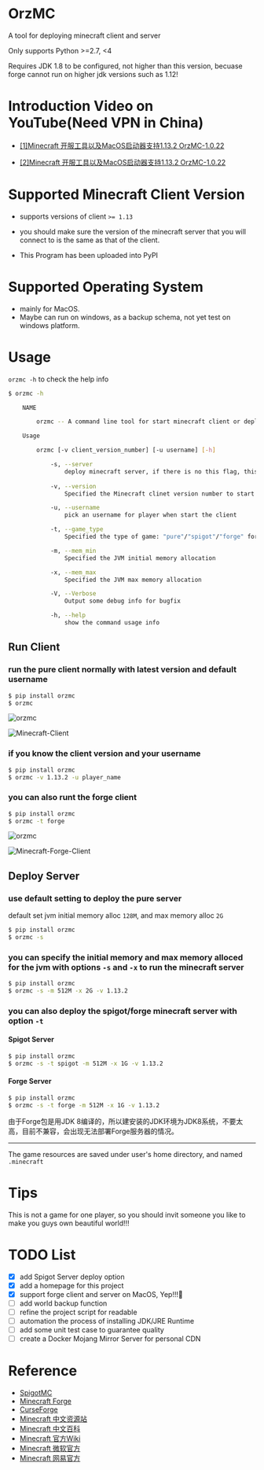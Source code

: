 # OrzMC

A tool for deploying minecraft client and server

Only supports Python >=2.7, <4

Requires JDK 1.8 to be configured, not higher than this version, becuase forge cannot run on higher jdk versions such as 1.12!

# Introduction Video on YouTube(Need VPN in China)

- [[1]Minecraft 开服工具以及MacOS启动器支持1.13.2 OrzMC-1.0.22](https://youtu.be/uNDx__muBVY)

- [[2]Minecraft 开服工具以及MacOS启动器支持1.13.2 OrzMC-1.0.22](https://youtu.be/sC8xHHhgNC4)

# Supported Minecraft Client Version

- supports versions of client `>= 1.13`

- you should make sure the version of the minecraft server that you will connect to is the same as that of the client.

- This Program has been uploaded into PyPI

# Supported Operating System

- mainly for MacOS.
- Maybe can run on windows, as a backup schema, not yet test on windows platform.

# Usage

`orzmc -h` to check the help info

```bash
$ orzmc -h

    NAME

        orzmc -- A command line tool for start minecraft client or deploy minecraft server

    Usage

        orzmc [-v client_version_number] [-u username] [-h]

            -s, --server
                deploy minecraft server, if there is no this flag, this command line tool start minecraft as default
        
            -v, --version  
                Specified the Minecraft clinet version number to start

            -u, --username 
                pick an username for player when start the client

            -t, --game_type
                Specified the type of game: "pure"/"spigot"/"forge" for server, "pure/forge" for client, default 'pure'

            -m, --mem_min
                Specified the JVM initial memory allocation

            -x, --mem_max
                Specified the JVM max memory allocation

            -V, --Verbose
                Output some debug info for bugfix

            -h, --help 
                show the command usage info
```

## Run Client

### run the pure client normally with latest version and default username

```bash
$ pip install orzmc
$ orzmc
```
![orzmc](screenshots/orzmc.png)

![Minecraft-Client](screenshots/minecraft-client.png)

### if you know the client version and your username

```bash
$ pip install orzmc
$ orzmc -v 1.13.2 -u player_name
```

### you can also runt the forge client

```bash
$ pip install orzmc
$ orzmc -t forge
```

![orzmc](screenshots/orzmc-forge.png)

![Minecraft-Forge-Client](screenshots/minecraft-forge-client.png)

## Deploy Server

### use default setting to deploy the pure server

default set jvm initial memory alloc `128M`, and max memory alloc `2G`

```bash
$ pip install orzmc
$ orzmc -s
```

### you can specify the initial memory and max memory alloced for the jvm with options `-s` and `-x` to run the minecraft server

```bash
$ pip install orzmc
$ orzmc -s -m 512M -x 2G -v 1.13.2
```

### you can also deploy the spigot/forge minecraft server with option `-t`

#### Spigot Server

```bash
$ pip install orzmc
$ orzmc -s -t spigot -m 512M -x 1G -v 1.13.2
```

#### Forge Server

```bash
$ pip install orzmc
$ orzmc -s -t forge -m 512M -x 1G -v 1.13.2
```

由于Forge包是用JDK 8编译的，所以建安装的JDK环境为JDK8系统，不要太高，目前不兼容，会出现无法部署Forge服务器的情况。

---

The game resources are saved under user's home directory, and named `.minecraft`

# Tips

This is not a game for one player, so you should invit someone you like to make you guys own beautiful world!!!

# TODO List

- [x] add Spigot Server deploy option
- [x] add a homepage for this project
- [x] support forge client and server on MacOS, Yep!!!🤪 
- [ ] add world backup function
- [ ] refine the project script for readable
- [ ] automation the process of installing JDK/JRE Runtime
- [ ] add some unit test case to guarantee quality
- [ ] create a Docker Mojang Mirror Server for personal CDN 

# Reference

- [SpigotMC](https://www.spigotmc.org/)
- [Minecraft Forge](https://files.minecraftforge.net)
- [CurseForge](https://minecraft.curseforge.com)
- [Minecraft 中文资源站](http://www.minecraftxz.com)
- [Minecraft 中文百科](https://minecraft-zh.gamepedia.com/Minecraft_Wiki)
- [Minecraft 官方Wiki](https://minecraft.gamepedia.com/Minecraft_Wiki)
- [Minecraft 微软官方](https://www.minecraft.net/zh-hans/)
- [Minecraft 网易官方](http://mc.163.com)
